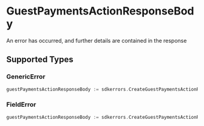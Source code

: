 # GuestPaymentsActionResponseBody

An error has occurred, and further details are contained in the response


## Supported Types

### GenericError

```go
guestPaymentsActionResponseBody := sdkerrors.CreateGuestPaymentsActionResponseBodyGenericError(components.GenericError{/* values here */})
```

### FieldError

```go
guestPaymentsActionResponseBody := sdkerrors.CreateGuestPaymentsActionResponseBodyFieldError(components.FieldError{/* values here */})
```

